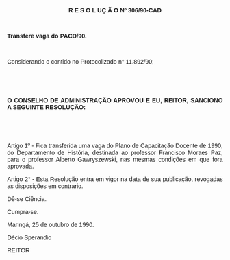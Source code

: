 <BODY>

<B><FONT FACE="Arial"><P ALIGN="CENTER">R E S O L U&Ccedil; &Atilde; O Nº 306/90-CAD</P>
<P ALIGN="CENTER"></P>
<P ALIGN="CENTER">&nbsp;</P>
<P ALIGN="JUSTIFY">Transfere vaga do PACD/90.</P>
</B><P ALIGN="JUSTIFY"></P>
<P ALIGN="JUSTIFY">&nbsp;</P>
<P ALIGN="JUSTIFY">Considerando o contido no Protocolizado  n° 11.892/90;</P>
<P ALIGN="JUSTIFY"></P>
<P ALIGN="JUSTIFY">&nbsp;</P>
<P ALIGN="JUSTIFY">&nbsp;</P>
<B><P ALIGN="JUSTIFY">O CONSELHO DE ADMINISTRA&Ccedil;&Atilde;O APROVOU E EU, REITOR, SANCIONO A SEGUINTE RESOLU&Ccedil;&Atilde;O:</P>
</B><P ALIGN="JUSTIFY"></P>
<P ALIGN="JUSTIFY">&nbsp;</P>
<P ALIGN="JUSTIFY">&nbsp;</P>
<P ALIGN="JUSTIFY">Artigo 1º - Fica transferida uma vaga do Plano de Capacita&ccedil;&atilde;o Docente de 1990, do Departamento de Hist&oacute;ria, destinada ao professor Francisco Moraes Paz, para o professor Alberto Gawryszewski, nas mesmas condi&ccedil;&otilde;es em que fora aprovada.</P>
<P ALIGN="JUSTIFY">Artigo 2° - Esta Resolu&ccedil;&atilde;o entra em vigor na data de sua publica&ccedil;&atilde;o, revogadas as disposi&ccedil;&otilde;es em contrario. </P>
<P ALIGN="JUSTIFY">D&ecirc;-se Ci&ecirc;ncia.</P>
<P ALIGN="JUSTIFY">Cumpra-se.</P>
<P ALIGN="JUSTIFY"></P>
<P ALIGN="JUSTIFY">Maring&aacute;, 25 de outubro de 1990.</P>
<P ALIGN="JUSTIFY"></P>
<P ALIGN="JUSTIFY">D&eacute;cio Sperandio</P>
<P ALIGN="JUSTIFY">REITOR</P></FONT></BODY>
